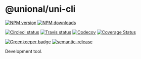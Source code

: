 # @unional/uni-cli

[![NPM version][npm-image]][npm-url]
[![NPM downloads][downloads-image]][downloads-url]

[![Circleci status][circleci-image]][circleci-url]
[![Travis status][travis-image]][travis-url]
[![Codecov][codecov-image]][codecov-url]
[![Coverage Status][coveralls-image]][coveralls-url]

[![Greenkeeper badge][green-keeper-image]][green-keeper-url]
[![semantic-release][semantic-release-image]][semantic-release-url]

Development tool.

[npm-image]: https://img.shields.io/npm/v/@unional/dev.svg?style=flat
[npm-url]: https://npmjs.org/package/@unional/dev
[downloads-image]: https://img.shields.io/npm/dm/@unional/dev.svg?style=flat
[downloads-url]: https://npmjs.org/package/@unional/dev
[circleci-image]: https://circleci.com/gh/unional/dev/tree/master.svg?style=shield
[circleci-url]: https://circleci.com/gh/unional/dev/tree/master
[travis-image]: https://img.shields.io/travis/unional/dev/master.svg?style=flat
[travis-url]: https://travis-ci.org/unional/dev?branch=master
[codecov-image]: https://codecov.io/gh/unional/dev/branch/master/graph/badge.svg
[codecov-url]: https://codecov.io/gh/unional/dev
[coveralls-image]: https://coveralls.io/repos/github/unional/dev/badge.svg
[coveralls-url]: https://coveralls.io/github/unional/dev
[green-keeper-image]: https://badges.greenkeeper.io/unional/dev.svg
[green-keeper-url]:https://greenkeeper.io/
[semantic-release-image]:https://img.shields.io/badge/%20%20%F0%9F%93%A6%F0%9F%9A%80-semantic--release-e10079.svg
[semantic-release-url]:https://github.com/semantic-release/semantic-release
